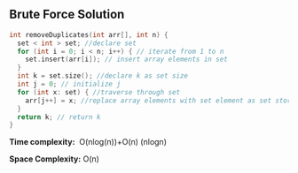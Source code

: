 
## Brute Force Solution

```cpp
int removeDuplicates(int arr[], int n) {
  set < int > set; //declare set
  for (int i = 0; i < n; i++) { // iterate from 1 to n
    set.insert(arr[i]); // insert array elements in set
  }
  int k = set.size(); //declare k as set size
  int j = 0; // initialize j
  for (int x: set) { //traverse through set 
    arr[j++] = x; //replace array elements with set element as set stores unique elements
  }
  return k; // return k
}
```

**Time complexity:**  O(nlog(n))+O(n) (nlogn)

**Space Complexity:** O(n)